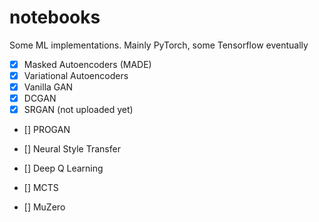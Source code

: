 # notebooks
Some ML implementations. Mainly PyTorch, some Tensorflow eventually




- [x] Masked Autoencoders (MADE)
- [x] Variational Autoencoders
- [x] Vanilla GAN
- [x] DCGAN
- [x] SRGAN (not uploaded yet)
- [] PROGAN
- [] Neural Style Transfer

- [] Deep Q Learning
- [] MCTS
- [] MuZero


